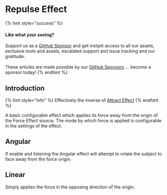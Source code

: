 # Repulse Effect

{% hint style="success" %}
#### Like what your seeing?

Support us as a [GitHub Sponsor](../../../../become-a-sponsor/) and get instant access to all our assets, exclusive tools and assets, escalated support and issue tracking and our gratitude.\
\
These articles are made possible by our [GitHub Sponsors](../../../../become-a-sponsor/) ... become a sponsor today!
{% endhint %}

## Introduction

{% hint style="info" %}
Effectively the inverse of [Attract Effect](attract-effect.md)
{% endhint %}

A basic configurable effect which applies its force away from the origin of the Force Effect source. The mode by which force is applied is configurable in the settings of the effect.

## Angular

If enable and listening the Angular effect will attempt to rotate the subject to face away from the force origin.

## Linear

Simply applies the force in the opposing direction of the origin.
